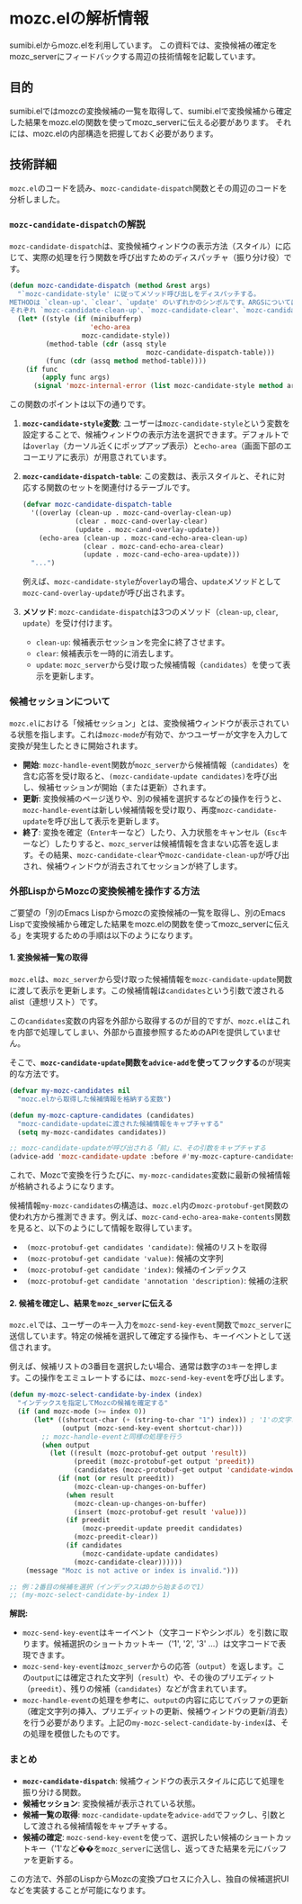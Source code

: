 # mozc.elの解析情報

sumibi.elからmozc.elを利用しています。
この資料では、変換候補の確定をmozc_serverにフィードバックする周辺の技術情報を記載しています。

## 目的

sumibi.elではmozcの変換候補の一覧を取得して、sumibi.elで変換候補から確定した結果をmozc.elの関数を使ってmozc_serverに伝える必要があります。
それには、mozc.elの内部構造を把握しておく必要があります。

## 技術詳細

`mozc.el`のコードを読み、`mozc-candidate-dispatch`関数とその周辺のコードを分析しました。

### `mozc-candidate-dispatch`の解説

`mozc-candidate-dispatch`は、変換候補ウィンドウの表示方法（スタイル）に応じて、実際の処理を行う関数を呼び出すためのディスパッチャ（振り分け役）です。

```lisp
(defun mozc-candidate-dispatch (method &rest args)
  "`mozc-candidate-style' に従ってメソッド呼び出しをディスパッチする。
METHODは `clean-up'、`clear'、`update' のいずれかのシンボルです。ARGSについては、
それぞれ `mozc-candidate-clean-up'、`mozc-candidate-clear'、`mozc-candidate-update' を参照してください。"
  (let* ((style (if (minibufferp)
                    'echo-area
                  mozc-candidate-style))
         (method-table (cdr (assq style
                                  mozc-candidate-dispatch-table)))
         (func (cdr (assq method method-table))))
    (if func
        (apply func args)
      (signal 'mozc-internal-error (list mozc-candidate-style method args)))))
```

この関数のポイントは以下の通りです。

1.  **`mozc-candidate-style`変数**: ユーザーは`mozc-candidate-style`という変数を設定することで、候補ウィンドウの表示方法を選択できます。デフォルトでは`overlay`（カーソル近くにポップアップ表示）と`echo-area`（画面下部のエコーエリアに表示）が用意されています。
2.  **`mozc-candidate-dispatch-table`**: この変数は、表示スタイルと、それに対応する関数のセットを関連付けるテーブルです。

    ```lisp
    (defvar mozc-candidate-dispatch-table
      '((overlay (clean-up . mozc-cand-overlay-clean-up)
                 (clear . mozc-cand-overlay-clear)
                 (update . mozc-cand-overlay-update))
        (echo-area (clean-up . mozc-cand-echo-area-clean-up)
                   (clear . mozc-cand-echo-area-clear)
                   (update . mozc-cand-echo-area-update)))
      "...")
    ```

    例えば、`mozc-candidate-style`が`overlay`の場合、`update`メソッドとして`mozc-cand-overlay-update`が呼び出されます。
3.  **メソッド**: `mozc-candidate-dispatch`は3つのメソッド（`clean-up`, `clear`, `update`）を受け付けます。
    *   `clean-up`: 候補表示セッションを完全に終了させます。
    *   `clear`: 候補表示を一時的に消去します。
    *   `update`: `mozc_server`から受け取った候補情報（`candidates`）を使って表示を更新します。

### 候補セッションについて

`mozc.el`における「候補セッション」とは、変換候補ウィンドウが表示されている状態を指します。これは`mozc-mode`が有効で、かつユーザーが文字を入力して変換が発生したときに開始されます。

*   **開始**: `mozc-handle-event`関数が`mozc_server`から候補情報（`candidates`）を含む応答を受け取ると、`(mozc-candidate-update candidates)`を呼び出し、候補セッションが開始（または更新）されます。
*   **更新**: 変換候補のページ送りや、別の候補を選択するなどの操作を行うと、`mozc-handle-event`は新しい候補情報を受け取り、再度`mozc-candidate-update`を呼び出して表示を更新します。
*   **終了**: 変換を確定（`Enter`キーなど）したり、入力状態をキャンセル（`Esc`キーなど）したりすると、`mozc_server`は候補情報を含まない応答を返します。その結果、`mozc-candidate-clear`や`mozc-candidate-clean-up`が呼び出され、候補ウィンドウが消去されてセッションが終了します。

### 外部LispからMozcの変換候補を操作する方法

ご要望の「別のEmacs Lispからmozcの変換候補の一覧を取得し、別のEmacs Lispで変換候補から確定した結果をmozc.elの関数を使ってmozc_serverに伝える」を実現するための手順は以下のようになります。

#### 1. 変換候補一覧の取得

`mozc.el`は、`mozc_server`から受け取った候補情報を`mozc-candidate-update`関数に渡して表示を更新します。この候補情報は`candidates`という引数で渡されるalist（連想リスト）です。

この`candidates`変数の内容を外部から取得するのが目的ですが、`mozc.el`はこれを内部で処理してしまい、外部から直接参照するためのAPIを提供していません。

そこで、**`mozc-candidate-update`関数を`advice-add`を使ってフックする**のが現実的な方法です。

```lisp
(defvar my-mozc-candidates nil
  "mozc.elから取得した候補情報を格納する変数")

(defun my-mozc-capture-candidates (candidates)
  "mozc-candidate-updateに渡された候補情報をキャプチャする"
  (setq my-mozc-candidates candidates))

;; mozc-candidate-updateが呼び出される「前」に、その引数をキャプチャする
(advice-add 'mozc-candidate-update :before #'my-mozc-capture-candidates)
```

これで、Mozcで変換を行うたびに、`my-mozc-candidates`変数に最新の候補情報が格納されるようになります。

候補情報`my-mozc-candidates`の構造は、`mozc.el`内の`mozc-protobuf-get`関数の使われ方から推測できます。例えば、`mozc-cand-echo-area-make-contents`関数を見ると、以下のようにして情報を取得しています。

*   ` (mozc-protobuf-get candidates 'candidate)`: 候補のリストを取得
*   ` (mozc-protobuf-get candidate 'value)`: 候補の文字列
*   ` (mozc-protobuf-get candidate 'index)`: 候補のインデックス
*   ` (mozc-protobuf-get candidate 'annotation 'description)`: 候補の注釈

#### 2. 候補を確定し、結果を`mozc_server`に伝える

`mozc.el`では、ユーザーのキー入力を`mozc-send-key-event`関数で`mozc_server`に送信しています。特定の候補を選択して確定する操作も、キーイベントとして送信されます。

例えば、候補リストの3番目を選択したい場合、通常は数字の`3`キーを押します。この操作をエミュレートするには、`mozc-send-key-event`を呼び出します。

```lisp
(defun my-mozc-select-candidate-by-index (index)
  "インデックスを指定してMozcの候補を確定する"
  (if (and mozc-mode (>= index 0))
      (let* ((shortcut-char (+ (string-to-char "1") index)) ; '1'の文字コード + index
             (output (mozc-send-key-event shortcut-char)))
        ;; mozc-handle-eventと同様の処理を行う
        (when output
          (let ((result (mozc-protobuf-get output 'result))
                (preedit (mozc-protobuf-get output 'preedit))
                (candidates (mozc-protobuf-get output 'candidate-window)))
            (if (not (or result preedit))
                (mozc-clean-up-changes-on-buffer)
              (when result
                (mozc-clean-up-changes-on-buffer)
                (insert (mozc-protobuf-get result 'value)))
              (if preedit
                  (mozc-preedit-update preedit candidates)
                (mozc-preedit-clear))
              (if candidates
                  (mozc-candidate-update candidates)
                (mozc-candidate-clear))))))
    (message "Mozc is not active or index is invalid.")))

;; 例：2番目の候補を選択（インデックスは0から始まるので1）
;; (my-mozc-select-candidate-by-index 1)
```

**解説:**

*   `mozc-send-key-event`はキーイベント（文字コードやシンボル）を引数に取ります。候補選択のショートカットキー（'1', '2', '3' ...）は文字コードで表現できます。
*   `mozc-send-key-event`は`mozc_server`からの応答（`output`）を返します。この`output`には確定された文字列（`result`）や、その後のプリエディット（`preedit`）、残りの候補（`candidates`）などが含まれています。
*   `mozc-handle-event`の処理を参考に、`output`の内容に応じてバッファの更新（確定文字列の挿入、プリエディットの更新、候補ウィンドウの更新/消去）を行う必要があります。上記の`my-mozc-select-candidate-by-index`は、その処理を模倣したものです。

### まとめ

*   **`mozc-candidate-dispatch`**: 候補ウィンドウの表示スタイルに応じて処理を振り分ける関数。
*   **候補セッション**: 変換候補が表示されている状態。
*   **候補一覧の取得**: `mozc-candidate-update`を`advice-add`でフックし、引数として渡される候補情報をキャプチャする。
*   **候補の確定**: `mozc-send-key-event`を使って、選択したい候補のショートカットキー（'1'など��を`mozc_server`に送信し、返ってきた結果を元にバッファを更新する。

この方法で、外部のLispからMozcの変換プロセスに介入し、独自の候補選択UIなどを実装することが可能になります。


